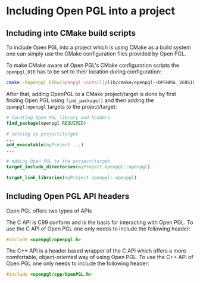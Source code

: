 Including Open PGL into a project
=================================


Including into CMake build scripts 
----------------------------------

To include Open PGL into a project which is using CMake as a build system
one can simply use the CMake configuration files provided by Open PGL. 

To make CMake aware of Open PGL's CMake configuration scripts the 
`openpgl_DIR` has to be set to their location during configuration:

```Bash
cmake -Dopenpgl_DIR=[openpgl_install]/lib/cmake/openpgl-<OPENPGL_VERSION> ..
```

After that, adding OpenPGL to a CMake project/target is done by first
finding Open PGL using `find_package()` and then adding the `openpgl:openpgl`
targets to the project/target: 

```CMake
# locating Open PGL library and headers 
find_package(openpgl REQUIRED)

# setting up project/target
...
add_executable(myProject ...)
...

# adding Open PGL to the project/target
target_include_directories(myProject openpgl::openpgl)

target_link_libraries(myProject openpgl::openpgl)
```


Including Open PGL API headers
------------------------------

Open PGL offers two types of APIs

The C API is C99 conform and is the basis for interacting with Open PGL. To use the C API of Open PGL one only needs to include the following header: 

```C
#include <openpgl/openpgl.h>
```

The C++ API is a header based wrapper of the C API which offers a more comfortable, object-oriented way of using Open PGL. 
To use the C++ API of Open PGL one only needs to include the following header:

```C++
#include <openpgl/cpp/OpenPGL.h>
```